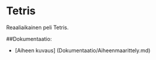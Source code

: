# Tetris
Reaaliaikainen peli Tetris.

##Dokumentaatio:

* [Aiheen kuvaus] (Dokumentaatio/Aiheenmaarittely.md)
